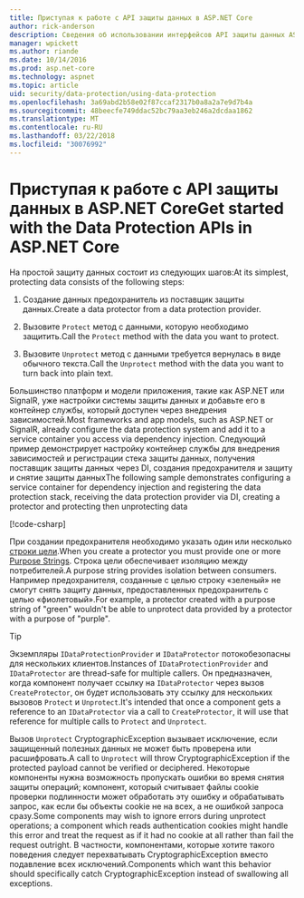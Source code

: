 ```yaml
---
title: Приступая к работе с API защиты данных в ASP.NET Core
author: rick-anderson
description: Сведения об использовании интерфейсов API защиты данных ASP.NET Core для защиты и снятие защиты данных в приложении.
manager: wpickett
ms.author: riande
ms.date: 10/14/2016
ms.prod: asp.net-core
ms.technology: aspnet
ms.topic: article
uid: security/data-protection/using-data-protection
ms.openlocfilehash: 3a69abd2b58e02f87ccaf2317b0a8a2a7e9d7b4a
ms.sourcegitcommit: 48beecfe749ddac52bc79aa3eb246a2dcdaa1862
ms.translationtype: MT
ms.contentlocale: ru-RU
ms.lasthandoff: 03/22/2018
ms.locfileid: "30076992"
---
```

# <a name="get-started-with-the-data-protection-apis-in-aspnet-core"></a><span data-ttu-id="f582a-103">Приступая к работе с API защиты данных в ASP.NET Core</span><span class="sxs-lookup"><span data-stu-id="f582a-103">Get started with the Data Protection APIs in ASP.NET Core</span></span>

<a name="security-data-protection-getting-started"></a>

<span data-ttu-id="f582a-104">На простой защиту данных состоит из следующих шагов:</span><span class="sxs-lookup"><span data-stu-id="f582a-104">At its simplest, protecting data consists of the following steps:</span></span>

1. <span data-ttu-id="f582a-105">Создание данных предохранитель из поставщик защиты данных.</span><span class="sxs-lookup"><span data-stu-id="f582a-105">Create a data protector from a data protection provider.</span></span>

2. <span data-ttu-id="f582a-106">Вызовите `Protect` метод с данными, которую необходимо защитить.</span><span class="sxs-lookup"><span data-stu-id="f582a-106">Call the `Protect` method with the data you want to protect.</span></span>

3. <span data-ttu-id="f582a-107">Вызовите `Unprotect` метод с данными требуется вернулась в виде обычного текста.</span><span class="sxs-lookup"><span data-stu-id="f582a-107">Call the `Unprotect` method with the data you want to turn back into plain text.</span></span>

<span data-ttu-id="f582a-108">Большинство платформ и модели приложения, такие как ASP.NET или SignalR, уже настройки системы защиты данных и добавьте его в контейнер службы, который доступен через внедрения зависимостей.</span><span class="sxs-lookup"><span data-stu-id="f582a-108">Most frameworks and app models, such as ASP.NET or SignalR, already configure the data protection system and add it to a service container you access via dependency injection.</span></span> <span data-ttu-id="f582a-109">Следующий пример демонстрирует настройку контейнер службы для внедрения зависимостей и регистрации стека защиты данных, получения поставщик защиты данных через DI, создания предохранителя и защиту и снятие защиты данных</span><span class="sxs-lookup"><span data-stu-id="f582a-109">The following sample demonstrates configuring a service container for dependency injection and registering the data protection stack, receiving the data protection provider via DI, creating a protector and protecting then unprotecting data</span></span>

[!code-csharp[](../../security/data-protection/using-data-protection/samples/protectunprotect.cs?highlight=26,34,35,36,37,38,39,40)]

<span data-ttu-id="f582a-110">При создании предохранителя необходимо указать один или несколько [строки цели](xref:security/data-protection/consumer-apis/purpose-strings).</span><span class="sxs-lookup"><span data-stu-id="f582a-110">When you create a protector you must provide one or more [Purpose Strings](xref:security/data-protection/consumer-apis/purpose-strings).</span></span> <span data-ttu-id="f582a-111">Строка цели обеспечивает изоляцию между потребителей.</span><span class="sxs-lookup"><span data-stu-id="f582a-111">A purpose string provides isolation between consumers.</span></span> <span data-ttu-id="f582a-112">Например предохранителя, созданные с целью строку «зеленый» не смогут снять защиту данных, предоставленных предохранитель с целью «фиолетовый».</span><span class="sxs-lookup"><span data-stu-id="f582a-112">For example, a protector created with a purpose string of "green" wouldn't be able to unprotect data provided by a protector with a purpose of "purple".</span></span>

>[!TIP]
> <span data-ttu-id="f582a-113">Экземпляры `IDataProtectionProvider` и `IDataProtector` потокобезопасны для нескольких клиентов.</span><span class="sxs-lookup"><span data-stu-id="f582a-113">Instances of `IDataProtectionProvider` and `IDataProtector` are thread-safe for multiple callers.</span></span> <span data-ttu-id="f582a-114">Он предназначен, когда компонент получает ссылку на `IDataProtector` через вызов `CreateProtector`, он будет использовать эту ссылку для нескольких вызовов `Protect` и `Unprotect`.</span><span class="sxs-lookup"><span data-stu-id="f582a-114">It's intended that once a component gets a reference to an `IDataProtector` via a call to `CreateProtector`, it will use that reference for multiple calls to `Protect` and `Unprotect`.</span></span>
>
><span data-ttu-id="f582a-115">Вызов `Unprotect` CryptographicException вызывает исключение, если защищенный полезных данных не может быть проверена или расшифровать.</span><span class="sxs-lookup"><span data-stu-id="f582a-115">A call to `Unprotect` will throw CryptographicException if the protected payload cannot be verified or deciphered.</span></span> <span data-ttu-id="f582a-116">Некоторые компоненты нужна возможность пропускать ошибки во время снятия защиты операций; компонент, который считывает файлы cookie проверки подлинности может обработать эту ошибку и обрабатывать запрос, как если бы объекты cookie не на всех, а не ошибкой запроса сразу.</span><span class="sxs-lookup"><span data-stu-id="f582a-116">Some components may wish to ignore errors during unprotect operations; a component which reads authentication cookies might handle this error and treat the request as if it had no cookie at all rather than fail the request outright.</span></span> <span data-ttu-id="f582a-117">В частности, компонентами, которые хотите такого поведения следует перехватывать CryptographicException вместо подавление всех исключений.</span><span class="sxs-lookup"><span data-stu-id="f582a-117">Components which want this behavior should specifically catch CryptographicException instead of swallowing all exceptions.</span></span>

